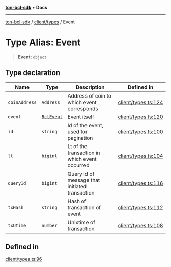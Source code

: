 [**ton-bcl-sdk**](../../../README.md) • **Docs**

***

[ton-bcl-sdk](../../../README.md) / [client/types](../README.md) / Event

# Type Alias: Event

> **Event**: `object`

## Type declaration

| Name | Type | Description | Defined in |
| ------ | ------ | ------ | ------ |
| `coinAddress` | `Address` | Address of coin to which event corresponds | [client/types.ts:124](https://github.com/ton-fun-tech/ton-bcl-sdk/blob/64dd7b20da5f56f7ea4c5b48591cd0c0026f6ac1/src/client/types.ts#L124) |
| `event` | [`BclEvent`](BclEvent.md) | Event itself | [client/types.ts:120](https://github.com/ton-fun-tech/ton-bcl-sdk/blob/64dd7b20da5f56f7ea4c5b48591cd0c0026f6ac1/src/client/types.ts#L120) |
| `id` | `string` | Id of the event, used for pagination | [client/types.ts:100](https://github.com/ton-fun-tech/ton-bcl-sdk/blob/64dd7b20da5f56f7ea4c5b48591cd0c0026f6ac1/src/client/types.ts#L100) |
| `lt` | `bigint` | Lt of the transaction in which event occurred | [client/types.ts:104](https://github.com/ton-fun-tech/ton-bcl-sdk/blob/64dd7b20da5f56f7ea4c5b48591cd0c0026f6ac1/src/client/types.ts#L104) |
| `queryId` | `bigint` | Query id of message that initiated transaction | [client/types.ts:116](https://github.com/ton-fun-tech/ton-bcl-sdk/blob/64dd7b20da5f56f7ea4c5b48591cd0c0026f6ac1/src/client/types.ts#L116) |
| `txHash` | `string` | Hash of transaction of event | [client/types.ts:112](https://github.com/ton-fun-tech/ton-bcl-sdk/blob/64dd7b20da5f56f7ea4c5b48591cd0c0026f6ac1/src/client/types.ts#L112) |
| `txUtime` | `number` | Unixtime of transaction | [client/types.ts:108](https://github.com/ton-fun-tech/ton-bcl-sdk/blob/64dd7b20da5f56f7ea4c5b48591cd0c0026f6ac1/src/client/types.ts#L108) |

## Defined in

[client/types.ts:96](https://github.com/ton-fun-tech/ton-bcl-sdk/blob/64dd7b20da5f56f7ea4c5b48591cd0c0026f6ac1/src/client/types.ts#L96)
